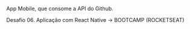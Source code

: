 App Mobile, que consome a API do Github.

Desafio 06. Aplicação com React Native -> BOOTCAMP (ROCKETSEAT)
